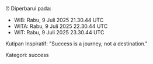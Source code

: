 ⏰ Diperbarui pada:
- WIB: Rabu, 9 Juli 2025 21.30.44 UTC
- WITA: Rabu, 9 Juli 2025 22.30.44 UTC
- WIT: Rabu, 9 Juli 2025 23.30.44 UTC

Kutipan Inspiratif:
"Success is a journey, not a destination."


Kategori: success

